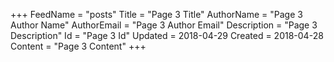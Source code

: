 +++
FeedName = "posts"
Title = "Page 3 Title"
AuthorName = "Page 3 Author Name"
AuthorEmail = "Page 3 Author Email"
Description = "Page 3 Description"
Id = "Page 3 Id"
Updated = 2018-04-29
Created = 2018-04-28
Content = "Page 3 Content"
+++
